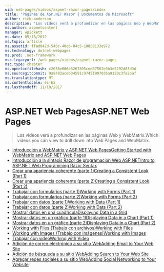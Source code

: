 ```yaml
---
uid: web-pages/videos/aspnet-razor-pages/index
title: "Páginas de ASP.NET Razor | Documentos de Microsoft"
author: rick-anderson
description: "Los vídeos verá a profundizar en las páginas Web y WebMatrix."
ms.author: aspnetcontent
manager: wpickett
ms.date: 05/18/2012
ms.topic: article
ms.assetid: ffad842d-548c-40c6-84c5-10858133e972
ms.technology: dotnet-webpages
ms.prod: .net-framework
msc.legacyurl: /web-pages/videos/aspnet-razor-pages
msc.type: chapter
ms.openlocfilehash: c2656e666e3267895ced67562e0b3e6292d83d3d
ms.sourcegitcommit: 9a9483aceb34591c97451997036a9120c3fe2baf
ms.translationtype: MT
ms.contentlocale: es-ES
ms.lasthandoff: 11/10/2017
---
```

<a name="aspnet-web-pages"></a><span data-ttu-id="18f1f-103">ASP.NET Web Pages</span><span class="sxs-lookup"><span data-stu-id="18f1f-103">ASP.NET Web Pages</span></span>
=================
> <span data-ttu-id="18f1f-104">Los vídeos verá a profundizar en las páginas Web y WebMatrix.</span><span class="sxs-lookup"><span data-stu-id="18f1f-104">Which videos you can view to drill down into Web Pages and WebMatrix.</span></span>


- [<span data-ttu-id="18f1f-105">Introducción a WebMatrix y ASP.NET Web Pages</span><span class="sxs-lookup"><span data-stu-id="18f1f-105">Getting Started with WebMatrix and ASP.NET Web Pages</span></span>](getting-started-with-webmatrix-and-aspnet-web-pages.md)
- [<span data-ttu-id="18f1f-106">Introducción a la sintaxis Razor de programación Web ASP.NET</span><span class="sxs-lookup"><span data-stu-id="18f1f-106">Intro to ASP.NET Web Programming Razor Syntax</span></span>](introduction-to-aspnet-web-programming-using-the-razor-syntax.md)
- [<span data-ttu-id="18f1f-107">Crear una apariencia coherente (parte 1)</span><span class="sxs-lookup"><span data-stu-id="18f1f-107">Creating a Consistent Look (Part 1)</span></span>](creating-a-consistent-look-part-1.md)
- [<span data-ttu-id="18f1f-108">Crear una apariencia coherente (parte 2)</span><span class="sxs-lookup"><span data-stu-id="18f1f-108">Creating a Consistent Look (Part 2)</span></span>](creating-a-consistent-look-part-2.md)
- [<span data-ttu-id="18f1f-109">Trabajar con formularios (parte 1)</span><span class="sxs-lookup"><span data-stu-id="18f1f-109">Working with Forms (Part 1)</span></span>](working-with-forms-part-1.md)
- [<span data-ttu-id="18f1f-110">Trabajar con formularios (parte 2)</span><span class="sxs-lookup"><span data-stu-id="18f1f-110">Working with Forms (Part 2)</span></span>](working-with-forms-part-2.md)
- [<span data-ttu-id="18f1f-111">Trabajar con datos (parte 1)</span><span class="sxs-lookup"><span data-stu-id="18f1f-111">Working with Data (Part 1)</span></span>](working-with-data-part-1.md)
- [<span data-ttu-id="18f1f-112">Trabajar con datos (parte 2)</span><span class="sxs-lookup"><span data-stu-id="18f1f-112">Working with Data (Part 2)</span></span>](working-with-data-part-2.md)
- [<span data-ttu-id="18f1f-113">Mostrar datos en una cuadrícula</span><span class="sxs-lookup"><span data-stu-id="18f1f-113">Displaying Data in a Grid</span></span>](displaying-data-in-a-grid.md)
- [<span data-ttu-id="18f1f-114">Mostrar datos en un gráfico (parte 1)</span><span class="sxs-lookup"><span data-stu-id="18f1f-114">Displaying Data in a Chart (Part 1)</span></span>](displaying-data-in-a-chart-part-1.md)
- [<span data-ttu-id="18f1f-115">Mostrar datos en un gráfico (parte 2)</span><span class="sxs-lookup"><span data-stu-id="18f1f-115">Displaying Data in a Chart (Part 2)</span></span>](displaying-data-in-a-chart-part-2.md)
- [<span data-ttu-id="18f1f-116">Working with Files (Trabajo con archivos)</span><span class="sxs-lookup"><span data-stu-id="18f1f-116">Working with Files</span></span>](working-with-files.md)
- [<span data-ttu-id="18f1f-117">Working with Images (Trabajo con imágenes)</span><span class="sxs-lookup"><span data-stu-id="18f1f-117">Working with Images</span></span>](working-with-images.md)
- [<span data-ttu-id="18f1f-118">Trabajar con vídeo</span><span class="sxs-lookup"><span data-stu-id="18f1f-118">Working with Video</span></span>](working-with-video.md)
- [<span data-ttu-id="18f1f-119">Adición de correo electrónico a su sitio Web</span><span class="sxs-lookup"><span data-stu-id="18f1f-119">Adding Email to Your Web Site</span></span>](adding-email-to-your-web-site.md)
- [<span data-ttu-id="18f1f-120">Adición de búsqueda a su sitio Web</span><span class="sxs-lookup"><span data-stu-id="18f1f-120">Adding Search to Your Web Site</span></span>](adding-search-to-your-web-site.md)
- [<span data-ttu-id="18f1f-121">Agregar redes sociales a su sitio Web</span><span class="sxs-lookup"><span data-stu-id="18f1f-121">Adding Social Networking to Your Website</span></span>](adding-social-networking-to-your-website.md)
